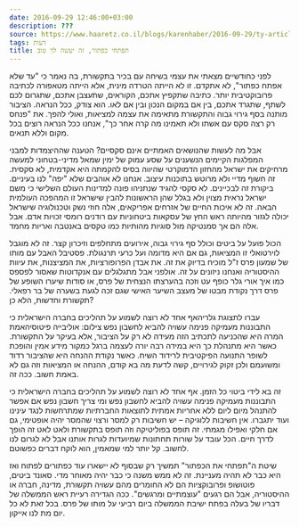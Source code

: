 ```yaml
---
date: 2016-09-29 12:46:00+03:00
description: ???
source: https://www.haaretz.co.il/blogs/karenhaber/2016-09-29/ty-article/0000017f-f8a5-d2d5-a9ff-f8ad96db0000
tags: דעות
title: תפתחי כפתור, זה יעשה לך טוב
---
```


לפני כחודשיים מצאתי את עצמי בשיחה עם בכיר בתקשורת, בה נאמר כי "עד שלא אפתח כפתור", לא אתקדם. זו לא הייתה הטרדה מינית, אלא הייתה מטאפורה לכתיבה פרובוקטיבית יותר. כתיבה שתקפיץ אתכם, הקוראים, שתעצבן אתכם, שתגרום לכם לשתף, שתגרד אתכם, בין אם במקום הנכון ובין אם לאו. הוא צודק, ככל הנראה. הציבור מותנה בסף גירוי גבוה והתקשורת מתאימה את עצמה למציאות, ואולי להפך. את "פנחס רק רצה סקס עם אשתו ולא תאמינו מה קרה אחר כך", אנחנו ככל הנראה רוצים בכל מקום וללא תנאים.

אבל מה לעשות שהנושאים האמתיים אינם סקסיים? הטענה שההיצמדות למבני המפלגות הקיימים הנשענים על שסע עמוק של ימין שמאל מדיני-בטחוני למעשה מרחיקים את ישראל מהחזון הדמוקרטי שהיווה בסיס להקמתה היא אקדמית, לא סקסית. זה חשוף מדיי ולא מרוטש בתוכנות עיצוב. אנחנו לא אוהבים שלא "יפה" לנו בעיניים. ביקורת זה לבכיינים. לא סקסי להגיד שנתניהו פונה למדינות העולם השלישי כי משם ישראל נראית מצוין ולא בגלל שהן הראשונות להבין שישראל זו המהפכה העולמית הבאה. זה לא איכות החיים של אזרחים אפריקאים, אלה חוזי נשק וטכנולוגיה שישראל יכולה לגזור מהיותה ראש החץ של עסקאות ביטחוניות עם רודנים רומסי זכויות אדם. אבל אלה הם אך סמנטיקה מול סוגיות מהותיות כמו טקסים באנטבה ואריות מחמד.

הכול פועל על ביטים וכולל סף גירוי גבוה, אירועים מתחלפים וזיכרון קצר. זה לא מוגבל לוירטואלי זו המציאות, גם אם היא מדומה ועל כרעי תרנגולת. פסטיבל האבל עם מותו של שמעון פרס ז"ל מוכיח בדיוק את זה. את אבדן הפרופורציות, את המציצנות, את עיוות ההיסטוריה ואנחנו ניזונים על זה. אולפני אבל מתגלגלים עם אנקדוטות שאסור לפספס כמו איך אורי גלר כופף עט וזכה בהערצתו הנצחית של פרס, או סודות שיערו השופע של פרס דרך נקודת מבטו של מעצב השיער האישי שגם זכה לגעת בשערה של בר רפאלי. תקשורת וחדשות, הלא כן?

 עברו לתצוגת גלריהאף אחד לא רוצה לשמוע על תהליכים בחברה הישראלית כי התבוננות מעמיקה פנימה עשויה להביא לחשבון נפש צילום: אוליבייה פיטוסיהאמת המרה היא שהכניעה לתכתיב הזה מעידה לא רק על הציבור, אלא בעיקר על התקשורת. כאשר היא מתנהלת כך היא במידה רבה יורה לעצמה ברגל כמקור מידע אמין והופכת לשופר התנועה הפיקטיבית לרידוד השיח. כאשר נקודת ההנחה היא שהציבור רדוד ומשועמם ולכן זקוק לגירויים, קשה לדעת מה בא קודם, ההנחה או המציאות וזה גם לא באמת חשוב. ככה זה.

זה בא לידי ביטוי כל הזמן. אף אחד לא רוצה לשמוע על תהליכים בחברה הישראלית כי התבוננות מעמיקה פנימה עשויה להביא לחשבון נפש ומי צריך חשבון נפש אם אפשר להתנהל מיום ליום ללא אחריות אמתית לתוצאות החברתיות שמתרחשות לנגד עינינו ועוד יתגברו. אין חשיבות ללוגיקה – יש חשיבות רק למסר ורצוי שהמסר יהיה אופטימי, גם אם חלקי ואפילו מגמתי. זה תופס בפוליטיקה וזה תופס בתקשורת ולאט לאט זה הופך לדרך חיים. הכל עובד על שורות תחתונות שמיועדות לגרות אותנו אבל לא לגרום לנו לחשוב. קל יותר למי שמאמין, הוא לוקח דברים כפשוטם.

שיטת ה"תפתחי את הכפתור" תמשיך רק שבסוף לא יישארו עוד כפתורים לפתוח ואז היא כבר לא תהיה מעניינת. זה לא ממש משנה כי כבר יהיה מאוחר מדי. סאונד ביטים, פוטושופ ופרובוקציות הם לא החומרים מהם עשויה תקשורת, מדינה, חברה או ההיסטוריה, אבל הם רגעים "עוצמתיים ומרגשים". ככה הגדירה רעיית ראש הממשלה של דבריו של בעלה בפתח ישיבת הממשלה ביום רביעי על מותו של פרס. בכל זאת לא כל יום מת לנו אייקון.